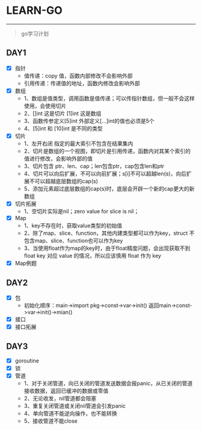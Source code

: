 # LEARN-GO

---

> go学习计划

## DAY1

- [X] 指针
  - 值传递：copy 值，函数内部修改不会影响外部
  - 引用传递：传递值的地址，函数内修改会影响外部
- [X] 数组
  - 1、数组是值类型，调用函数是值传递；可以传指针数组，但一般不会这样使用，会使用切片
  - 2、[]int 这是切片 [1]int 这是数组
  - 3、函数传参定义[5]int 外部定义[...]int的值也必须是5个
  - 4、[5]int 和 [10]int 是不同的类型
- [X] 切片
  - 1、左开右闭 指定的最大索引不包含在结果集内
  - 2、切片是数组的一个视图，即切片是引用传递，函数内对其某个索引的值进行修改，会影响外部的值 
  - 3、切片包含 ptr、len、cap；len包含ptr，cap包含len和ptr
  - 4、切片可以向后扩展，不可以向前扩展；s[i]不可以超越len(s)，向后扩展不可以超越底层数组的cap(s)
  - 5、添加元素超过底层数组的cap(s)时，底层会开辟一个新的cap更大的新数组
- [X] 切片拓展
  - 1、空切片实际是nil；zero value for slice is nil；
- [X] Map
  - 1、key不存在时，获取value类型的初始值
  - 2、除了map、slice、function，其他内建类型都可以作为key，struct 不包含map、slice、function也可以作为key
  - 3、当使用float作为map的key时，由于float精度问题，会出现获取不到float key 对应 value 的情况，所以应该慎用 float 作为 key
- [X] Map例题

## DAY2
- [X] 包
  - 初始化顺序：main->import pkg->const->var->init() 返回main->const->var->init()->mian()
- [X] 接口
- [X] 接口拓展

## DAY3
- [X] goroutine
- [X] 锁
- [X] 管道
  - 1、对于关闭管道，向已关闭的管道发送数据会报panic，从已关闭的管道接收数据，返回已缓冲的数据或零值
  - 2、无论收发，nil管道都会阻塞
  - 3、重复关闭管道或关闭nil管道会引发panic
  - 4、单向管道不能逆向操作，也不能转换
  - 5、接收管道不能close  

